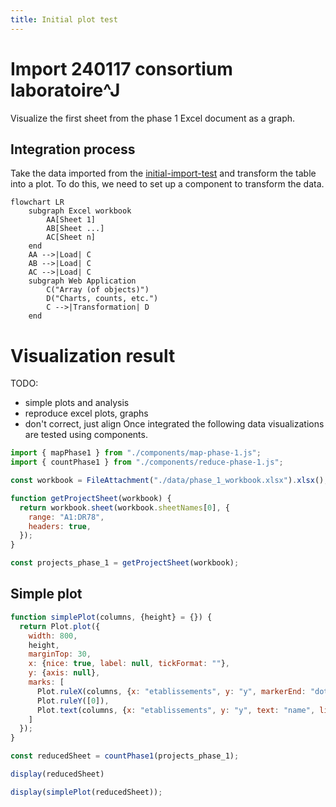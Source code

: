 ```yaml
---
title: Initial plot test
---
```


# Import 240117 consortium laboratoire^J

Visualize the first sheet from the phase 1 Excel document as a graph.

## Integration process

Take the data imported from the [initial-import-test](./initial-import-test) and transform the table into a plot.
To do this, we need to set up a component to transform the data.

```mermaid
flowchart LR
    subgraph Excel workbook
        AA[Sheet 1]
        AB[Sheet ...]
        AC[Sheet n]
    end
    AA -->|Load| C
    AB -->|Load| C
    AC -->|Load| C
    subgraph Web Application
        C("Array (of objects)")
        D("Charts, counts, etc.")
        C -->|Transformation| D
    end
```

# Visualization result

TODO:
- simple plots and analysis
- reproduce excel plots, graphs
- don't correct, just align
Once integrated the following data visualizations are tested using components.

```js
import { mapPhase1 } from "./components/map-phase-1.js";
import { countPhase1 } from "./components/reduce-phase-1.js";
```

```js
const workbook = FileAttachment("./data/phase_1_workbook.xlsx").xlsx();
```

```js
function getProjectSheet(workbook) {
  return workbook.sheet(workbook.sheetNames[0], {
    range: "A1:DR78",
    headers: true,
  });
}

const projects_phase_1 = getProjectSheet(workbook);
```

## Simple plot

```js
function simplePlot(columns, {height} = {}) {
  return Plot.plot({
    width: 800,
    height,
    marginTop: 30,
    x: {nice: true, label: null, tickFormat: ""},
    y: {axis: null},
    marks: [
      Plot.ruleX(columns, {x: "etablissements", y: "y", markerEnd: "dot", strokeWidth: 2.5}),
      Plot.ruleY([0]),
      Plot.text(columns, {x: "etablissements", y: "y", text: "name", lineAnchor: "bottom", dy: -10, lineWidth: 10, fontSize: 12})
    ]
  });
}

const reducedSheet = countPhase1(projects_phase_1);
```

```js
display(reducedSheet)
```

```js
display(simplePlot(reducedSheet));
```
